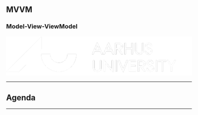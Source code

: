 <!-- .slide: data-background="#003d73" -->

## MVVM

### Model-View-ViewModel

![AU Logo](./../img/aulogo_uk_var2_white.png "AU Logo") <!-- .element style="width: 200px; position: fixed; bottom: 50px; left: 50px" -->

----

## Agenda

---
